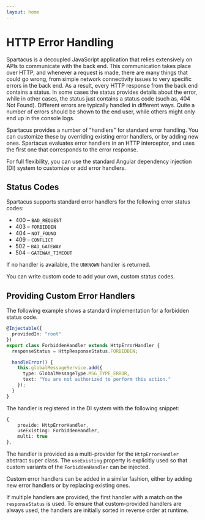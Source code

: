 ```yaml
---
layout: home
---
```


# HTTP Error Handling

Spartacus is a decoupled JavaScript application that relies extensively on APIs to communicate with the back end. This communication takes place over HTTP, and whenever a request is made, there are many things that could go wrong, from simple network connectivity issues to very specific errors in the back end. As a result, every HTTP response from the back end contains a status. In some cases the status provides details about the error, while in other cases, the status just contains a status code (such as, 404 Not Found). Different errors are typically handled in different ways. Quite a number of errors should be shown to the end user, while others might only end up in the console logs.

Spartacus provides a number of "handlers" for standard error handling. You can customize these by overriding existing error handlers, or by adding new ones. Spartacus evaluates error handlers in an HTTP interceptor, and uses the first one that corresponds to the error response.

For full flexibility, you can use the standard Angular dependency injection (DI) system to customize or add error handlers.

## Status Codes

Spartacus supports standard error handlers for the following error status codes:

- 400 – `BAD_REQUEST`
- 403 – `FORBIDDEN`
- 404 – `NOT_FOUND`
- 409 – `CONFLICT`
- 502 – `BAD_GATEWAY`
- 504 – `GATEWAY_TIMEOUT`

If no handler is available, the `UNKNOWN` handler is returned.

You can write custom code to add your own, custom status codes.

## Providing Custom Error Handlers

The following example shows a standard implementation for a forbidden status code.

```typescript
@Injectable({
  providedIn: "root"
})
export class ForbiddenHandler extends HttpErrorHandler {
  responseStatus = HttpResponseStatus.FORBIDDEN;

  handleError() {
    this.globalMessageService.add({
      type: GlobalMessageType.MSG_TYPE_ERROR,
      text: "You are not authorized to perform this action."
    });
  }
}
```

The handler is registered in the DI system with the following snippet:

```typescript
{
    provide: HttpErrorHandler,
    useExisting: ForbiddenHandler,
    multi: true
},
```

The handler is provided as a multi-provider for the `HttpErrorHandler` abstract super class. The `useExisting` property is explicitly used so that custom variants of the `ForbiddenHandler` can be injected.

Custom error handlers can be added in a similar fashion, either by adding new error handlers or by replacing existing ones.

If multiple handlers are provided, the first handler with a match on the `responseStatus` is used. To ensure that custom-provided handlers are always used, the handlers are initially sorted in reverse order at runtime.

